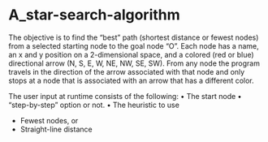 # A_star-search-algorithm

The objective is to find the “best” path (shortest distance or fewest nodes) from a selected starting node to the goal node “O”. Each node has a name, an x and y position on a 2-dimensional space, and a colored (red or blue) directional arrow (N, S, E, W, NE, NW, SE, SW). From any node the program travels in the direction of the arrow associated with that node and only stops at a node that is associated with an arrow that has a different color.

The user input at runtime consists of the following: 
•	The start node 
•	“step-by-step” option or not.
•	The heuristic to use 
  *	Fewest nodes, or 
  *	Straight-line distance
